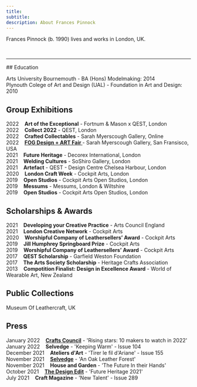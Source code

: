 ```yaml
---
title: 
subtitle: 
description: About Frances Pinnock
---
```

Frances Pinnock (b. 1990) lives and works in London, UK.  


<br />
<hr />
## Education
 
Arts University Bournemouth - BA (Hons) Modelmaking: 2014  
Plynouth Colege of Art and Design (UAL) - Foundation in Art and Design: 2010


## Group Exhibitions

2022&nbsp;&nbsp;&nbsp; **Art of the Exceptional** - Fortnum & Mason x QEST, London  
2022&nbsp;&nbsp;&nbsp; **Collect 2022** - QEST, London  
2022&nbsp;&nbsp;&nbsp; **Crafted Collectables** - Sarah Myerscough Gallery, Online  
2022&nbsp;&nbsp;&nbsp; **[FOG Design + ART Fair ](https://www.sarahmyerscough.com/exhibitions/38-fog-design-art-2022/)** - Sarah Myerscough Gallery, San Fransisco, USA  
2021&nbsp;&nbsp;&nbsp; **Future Heritage** - Decorex International, London  
2021&nbsp;&nbsp;&nbsp; **Welding Cultures** - SoShiro Gallery, London  
2021&nbsp;&nbsp;&nbsp; **Artefact** - QEST - Design Centre Chelsea Harbour, London    
2020&nbsp;&nbsp;&nbsp; **London Craft Week** - Cockpit Arts, London  
2019&nbsp;&nbsp;&nbsp; **Open Studios** - Cockpit Arts Open Studios, London  
2019&nbsp;&nbsp;&nbsp; **Messums** - Messums, London & Wiltshire  
2019&nbsp;&nbsp;&nbsp; **Open Studios** - Cockpit Arts Open Studios, London  


## Scholarships & Awards  
2021&nbsp;&nbsp;&nbsp; **Developing your Creative Practice** - Arts Council England  
2021&nbsp;&nbsp;&nbsp; **London Creative Network** - Cockpit Arts  
2020&nbsp;&nbsp;&nbsp; **Worshipful Company of Leathersellers’ Award** - Cockpit Arts  
2019&nbsp;&nbsp;&nbsp; **Jill Humphrey Springboard Prize** - Cockpit Arts  
2019&nbsp;&nbsp;&nbsp; **Worshipful Company of Leathersellers’ Award** - Cockpit Arts   
2017&nbsp;&nbsp;&nbsp; **QEST Scholarship** - Garfield Weston Foundation  
2017&nbsp;&nbsp;&nbsp; **The Arts Society Scholarship** - Heritage Crafts Association  
2013&nbsp;&nbsp;&nbsp; **Compotition Finalist: Design in Excellence Award** - World of Wearable Art, New Zealand


## Public Collections 

Museum Of Leathercraft, UK


## Press

January 2022&nbsp;&nbsp;&nbsp; **[Crafts Council](https://www.craftscouncil.org.uk/stories/top-10-makers-for-2022)** - 'Rising stars: 10 makers to watch in 2022'  
January 2022&nbsp;&nbsp;&nbsp; **Selvedge** - 'Keeping Warm' - Issue 104  
December 2021&nbsp;&nbsp;&nbsp; **Ateliers d'Art** - 'Tirer le fil d'Ariane' - Issue 155  
November 2021&nbsp;&nbsp;&nbsp; **[Selvedge](https://www.selvedge.org/blogs/selvedge/an-oak-leather-forest/)** - 'An Oak Leather Forest'   
November 2021&nbsp;&nbsp;&nbsp; **House and Garden** - 'The Future In their Hands'  
October 2021&nbsp;&nbsp;&nbsp; **[The Design Edit](https://thedesignedit.com/future-heritage-2021/)** - 'Future Heritage 2021'  
July 2021&nbsp;&nbsp;&nbsp; **Craft Magazine** - 'New Talent' - Issue 289   
